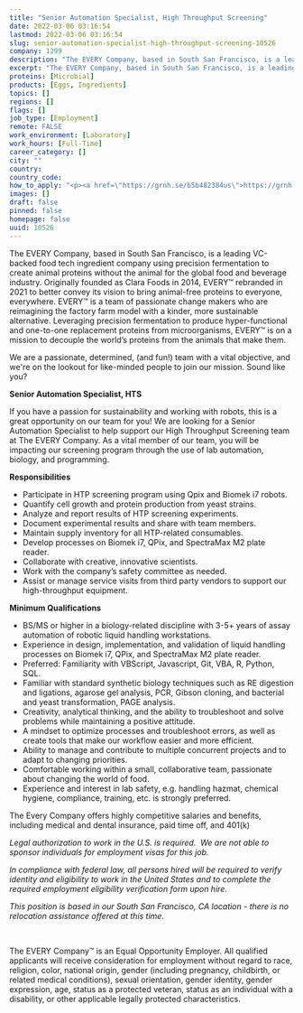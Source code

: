 ```yaml
---
title: "Senior Automation Specialist, High Throughput Screening"
date: 2022-03-06 03:16:54
lastmod: 2022-03-06 03:16:54
slug: senior-automation-specialist-high-throughput-screening-10526
company: 1299
description: "The EVERY Company, based in South San Francisco, is a leading VC-backed food tech ingredient company using precision fermentation to create animal proteins without the animal for the global food and beverage industry. Originally founded as Clara Foods in 2014, EVERY™ rebranded in 2021 to better convey its vision to bring animal-free proteins to everyone, everywhere. EVERY™ is a team of passionate change makers who are reimagining the factory farm model with a kinder, more sustainable alternative."
excerpt: "The EVERY Company, based in South San Francisco, is a leading VC-backed food tech ingredient company using precision fermentation to create animal proteins without the animal for the global food and beverage industry. Originally founded as Clara Foods in 2014, EVERY™ rebranded in 2021 to better convey its vision to bring animal-free proteins to everyone, everywhere. EVERY™ is a team of passionate change makers who are reimagining the factory farm model with a kinder, more sustainable alternative."
proteins: [Microbial]
products: [Eggs, Ingredients]
topics: []
regions: []
flags: []
job_type: [Employment]
remote: FALSE
work_environment: [Laboratory]
work_hours: [Full-Time]
career_category: []
city: ""
country: 
country_code: 
how_to_apply: "<p><a href=\"https://grnh.se/b5b482384us\">https://grnh.se/b5b482384us</a></p>"
images: []
draft: false
pinned: false
homepage: false
uuid: 10526
---
```

<p>The EVERY Company, based in South San Francisco, is a leading VC-backed food tech ingredient company using precision fermentation to create animal proteins without the animal for the global food and beverage industry. Originally founded as Clara Foods in 2014, EVERY™ rebranded in 2021 to better convey its vision to bring animal-free proteins to everyone, everywhere. EVERY™ is a team of passionate change makers who are reimagining the factory farm model with a kinder, more sustainable alternative. Leveraging precision fermentation to produce hyper-functional and one-to-one replacement proteins from microorganisms, EVERY™ is on a mission to decouple the world’s proteins from the animals that make them.</p>
<p>We are a passionate, determined, (and fun!) team with a vital objective, and we're on the lookout for like-minded people to join our mission. Sound like you?</p>
<p><strong>Senior Automation Specialist, HTS</strong></p>
<p>If you have a passion for sustainability and working with robots, this is a great opportunity on our team for you! We are looking for a Senior Automation Specialist to help support our High Throughput Screening team at The EVERY Company. As a vital member of our team, you will be impacting our screening program through the use of lab automation, biology, and programming. </p>
<p><strong>Responsibilities</strong></p>
<ul>
<li>Participate in HTP screening program using Qpix and Biomek i7 robots.</li>
<li>Quantify cell growth and protein production from yeast strains.</li>
<li>Analyze and report results of HTP screening experiments.</li>
<li>Document experimental results and share with team members.</li>
<li>Maintain supply inventory for all HTP-related consumables.</li>
<li>Develop processes on Biomek i7, QPix, and SpectraMax M2 plate reader.  </li>
<li>Collaborate with creative, innovative scientists.</li>
<li>Work with the company’s safety committee as needed.</li>
<li>Assist or manage service visits from third party vendors to support our high-throughput equipment. </li>
</ul>
<p><strong>Minimum Qualifications</strong></p>
<ul>
<li>BS/MS or higher in a biology-related discipline with 3-5+ years of assay automation of robotic liquid handling workstations.</li>
<li>Experience in design, implementation, and validation of liquid handling processes on Biomek i7, QPix, and SpectraMax M2 plate reader.  </li>
<li>Preferred: Familiarity with VBScript, Javascript, Git, VBA, R, Python, SQL.</li>
<li>Familiar with standard synthetic biology techniques such as RE digestion and ligations, agarose gel analysis, PCR, Gibson cloning, and bacterial and yeast transformation, PAGE analysis.</li>
<li>Creativity, analytical thinking, and the ability to troubleshoot and solve problems while maintaining a positive attitude.</li>
<li>A mindset to optimize processes and troubleshoot errors, as well as create tools that make our workflow easier and more efficient.</li>
<li>Ability to manage and contribute to multiple concurrent projects and to adapt to changing priorities.</li>
<li>Comfortable working within a small, collaborative team, passionate about changing the world of food.</li>
<li>Experience and interest in lab safety, e.g. handling hazmat, chemical hygiene, compliance, training, etc. is strongly preferred.</li>
</ul>
<p>The Every Company offers highly competitive salaries and benefits, including medical and dental insurance, paid time off, and 401(k) </p>
<p><em>Legal authorization to work in the U.S. is required.  We are not able to sponsor individuals for employment visas for this job.  </em></p>
<p><em>In compliance with federal law, all persons hired will be required to verify identity and eligibility to work in the United States and to complete the required employment eligibility verification form upon hire.  </em></p>
<p><em>This position is based in our South San Francisco, CA location - there is no relocation assistance offered at this time. </em></p>
<p><em> </em></p>
<p>The EVERY Company™ is an Equal Opportunity Employer. All qualified applicants will receive consideration for employment without regard to race, religion, color, national origin, gender (including pregnancy, childbirth, or related medical conditions), sexual orientation, gender identity, gender expression, age, status as a protected veteran, status as an individual with a disability, or other applicable legally protected characteristics.</p>
